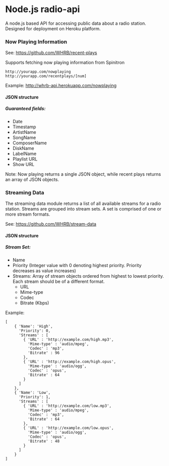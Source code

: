 Node.js radio-api
=========

A node.js based API for accessing public data about a radio station.
Designed for deployment on Heroku platform.

### Now Playing Information
See: https://github.com/WHRB/recent-plays

Supports fetching now playing information from Spinitron
```
http://yourapp.com/nowplaying
http://yourapp.com/recentplays/[num]
```
Example: http://whrb-api.herokuapp.com/nowplaying

#### JSON structure
##### Guaranteed fields:
- Date
- Timestamp
- ArtistName
- SongName
- ComposerName
- DiskName
- LabelName
- Playlist URL
- Show URL

Note: Now playing returns a single JSON object, while recent plays returns an array of JSON objects.

### Streaming Data
The streaming data module returns a list of all available streams for a radio station.
Streams are grouped into stream sets. A set is comprised of one or more stream formats.

See: https://github.com/WHRB/stream-data

#### JSON structure
##### Stream Set:
- Name
- Priority (Integer value with 0 denoting highest priority. Priority decreases as value increases)
- Streams: Array of stream objects ordered from highest to lowest priority. Each stream should be of a different format.
	* URL
	* Mime-type
	* Codec
	* Bitrate (Kbps)

Example:
```
[
	{ 'Name': 'High',
	  'Priority': 0,
	  'Streams' : [
	  	{ 'URL' : 'http://example.com/high.mp3',
	  	  'Mime-type' : 'audio/mpeg',
	  	  'Codec' : 'mp3',
	  	  'Bitrate' : 96
	  	},
	  	{ 'URL' : 'http://example.com/high.opus',
	  	  'Mime-type' : 'audio/ogg',
	  	  'Codec' : 'opus',
	  	  'Bitrate' : 64
	  	}
	  ]
	},
	{ 'Name': 'Low',
	  'Priority': 1,
	  'Streams' : [
	  	{ 'URL' : 'http://example.com/low.mp3',
	  	  'Mime-type' : 'audio/mpeg',
	  	  'Codec' : 'mp3',
	  	  'Bitrate' : 64
	  	},
	  	{ 'URL' : 'http://example.com/low.opus',
	  	  'Mime-type' : 'audio/ogg',
	  	  'Codec' : 'opus',
	  	  'Bitrate' : 48
	  	}
	  ]
	}
]
```
